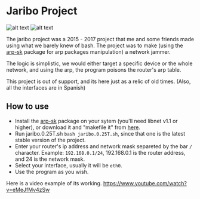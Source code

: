 # Jaribo Project

![alt text](https://github.com/Frenzoid/jariboproject/blob/master/gitassets/3.jpg)
![alt text](https://github.com/Frenzoid/jariboproject/blob/master/gitassets/2.jpg)

The jaribo project was a 2015 - 2017 project that me and some friends made using what we barely knew of bash. 
The project was to make (using the [arp-sk](https://manned.org/arp-sk/99e329e1) package for arp packages manipulation) a network jammer.

The logic is simplistic, we would either target a specific device or the whole network, and using the arp, the program poisons the router's arp table.

This project is out of support, and its here just as a relic of old times.
(Also, all the interfaces are in Spanish)

## How to use

- Install the [arp-sk](http://sid.rstack.org/arp-sk/) package on your sytem (you'll need libnet v1.1 or higher), or download it and "makefile it" from [here](http://brajddos.blogspot.com/2011/09/installing-arp-sk.html).
- Run jaribo.0.25T.sh `bash jaribo.0.25T.sh`, since that one is the latest stable version of the project.
- Enter your router's ip address and network mask separeted by the bar `/` character. Example: `192.168.0.1/24`, 192.168.0.1 is the router address, and 24 is the network mask.
- Select your interface, usually it will be `eth0`.
- Use the program as you wish.


Here is a video example of its working.
https://www.youtube.com/watch?v=eMeJfMv4zSw
